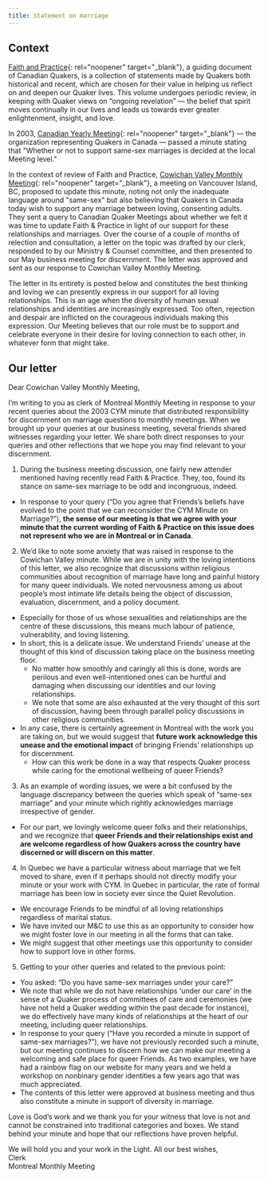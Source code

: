 ```yaml
---
title: Statement on marriage
---
```

## Context

[Faith and Practice](https://quaker.ca/cympublications/faith-and-practice/){: rel="noopener" target="_blank"}, a guiding document of Canadian Quakers, is a collection of statements made by Quakers both historical and recent, which are chosen for their value in helping us reflect on and deepen our Quaker lives. This volume undergoes periodic review, in keeping with Quaker views on “ongoing revelation” — the belief that spirit moves continually in our lives and leads us towards ever greater enlightenment, insight, and love.

In 2003, [Canadian Yearly Meeting](https://quaker.ca){: rel="noopener" target="_blank"} — the organization representing Quakers in Canada — passed a minute stating that "Whether or not to support same-sex marriages is decided at the local Meeting level." 

In the context of review of Faith and Practice, [Cowichan Valley Monthly Meeting](https://quaker.ca/meeting/cowichan-valley-monthly-meeting/){: rel="noopener" target="_blank"}, a meeting on Vancouver Island, BC, proposed to update this minute, noting not only the inadequate language around "same-sex" but also believing that Quakers in Canada today wish to support any marriage between loving, consenting adults. They sent a query to Canadian Quaker Meetings about whether we felt it was time to update Faith & Practice in light of our support for these relationships and marriages. Over the course of a couple of months of relection and consultation, a letter on the topic was drafted by our clerk, responded to by our Ministry & Counsel committee, and then presented to our May business meeting for discernment. The letter was approved and sent as our response to Cowichan Valley Monthly Meeting.

The letter in its entirety is posted below and constitutes the best thinking and loving we can presently express in our support for all loving relationships. This is an age when the diversity of human sexual relationships and identities are increasingly expressed. Too often, rejection and despair are inflicted on the courageous individuals making this expression. Our Meeting believes that our role must be to support and celebrate everyone in their desire for loving connection to each other, in whatever form that might take.

## Our letter

Dear Cowichan Valley Monthly Meeting,

I’m writing to you as clerk of Montreal Monthly Meeting in response to your recent queries about the 2003 CYM minute that distributed responsibility for discernment on marriage questions to monthly meetings. When we brought up your queries at our business meeting, several friends shared witnesses regarding your letter. We share both direct responses to your queries and other reflections that we hope you may find relevant to your discernment.

1. During the business meeting discussion, one fairly new attender mentioned having recently read Faith & Practice. They, too, found its stance on same-sex marriage to be odd and incongruous, indeed. 
  * In response to your query (“Do you agree that Friends’s beliefs have evolved to the point that we can reconsider the CYM Minute on Marriage?”), **the sense of our meeting is that we agree with your minute that the current wording of Faith & Practice on this issue does not represent who we are in Montreal or in Canada**.
2. We’d like to note some anxiety that was raised in response to the Cowichan Valley minute. While we are in unity with the loving intentions of this letter, we also recognize that discussions within religious communities about recognition of marriage have long and painful history for many queer individuals. We noted nervousness among us about people’s most intimate life details being the object of discussion, evaluation, discernment, and a policy document.
  * Especially for those of us whose sexualities and relationships are the centre of these discussions, this means much labour of patience, vulnerability, and loving listening.
  * In short, this is a delicate issue. We understand Friends’ unease at the thought of this kind of discussion taking place on the business meeting floor.
    * No matter how smoothly and caringly all this is done, words are perilous and even well-intentioned ones can be hurtful and damaging when discussing our identities and our loving relationships. 
    * We note that some are also exhausted at the very thought of this sort of discussion, having been through parallel policy discussions in other religious communities.
  * In any case, there is certainly agreement in Montreal with the work you are taking on, but we would suggest that **future work acknowledge this unease and the emotional impact** of bringing Friends’ relationships up for discernment.
    * How can this work be done in a way that respects Quaker process while caring for the emotional wellbeing of queer Friends?
3. As an example of wording issues, we were a bit confused by the language discrepancy between the queries which speak of “same-sex marriage” and your minute which rightly acknowledges marriage irrespective of gender.
  * For our part, we lovingly welcome queer folks and their relationships, and we recognize that **queer Friends and their relationships exist and are welcome regardless of how Quakers across the country have discerned or will discern on this matter**.
4. In Quebec we have a particular witness about marriage that we felt moved to share, even if it perhaps should not directly modify your minute or your work with CYM. In Quebec in particular, the rate of formal marriage has been low in society ever since the Quiet Revolution.
  * We encourage Friends to be mindful of all loving relationships regardless of marital status. 
  * We have invited our M&C to use this as an opportunity to consider how we might foster love in our meeting in all the forms that can take.
  * We might suggest that other meetings use this opportunity to consider how to support love in other forms.
5. Getting to your other queries and related to the previous point: 
  * You asked: “Do you have same-sex marriages under your care?”
  * We note that while we do not have relationships ‘under our care’ in the sense of a Quaker process of committees of care and ceremonies (we have not held a Quaker wedding within the past decade for instance), we do effectively have many kinds of relationships at the heart of our meeting, including queer relationships.
  * In response to your query (“Have you recorded a minute in support of same-sex marriages?”), we have not previously recorded such a minute, but our meeting continues to discern how we can make our meeting a welcoming and safe place for queer Friends. As two examples, we have had a rainbow flag on our website for many years and we held a workshop on nonbinary gender identities a few years ago that was much appreciated.
  * The contents of this letter were approved at business meeting and thus also constitute a minute in support of diversity in marriage.

Love is God’s work and we thank you for your witness that love is not and cannot be constrained into traditional categories and boxes. We stand behind your minute and hope that our reflections have proven helpful.

We will hold you and your work in the Light. All our best wishes,  
Clerk  
Montreal Monthly Meeting  
